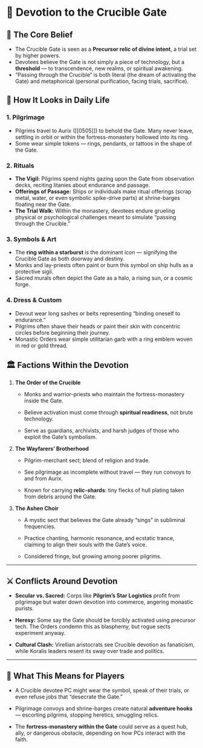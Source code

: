 # 🔱 Devotion to the Crucible Gate

## 🌌 The Core Belief
- The Crucible Gate is seen as a **Precursor relic of divine intent**, a trial set by higher powers.
- Devotees believe the Gate is not simply a piece of technology, but a **threshold** — to transcendence, new realms, or spiritual awakening.
- “Passing through the Crucible” is both literal (the dream of activating the Gate) and metaphorical (personal purification, facing trials, sacrifice).

## 🙏 How It Looks in Daily Life

### 1. **Pilgrimage**
- Pilgrims travel to Aurix ([[0505]]) to behold the Gate. Many never leave, settling in orbit or within the fortress-monastery hollowed into its ring.
- Some wear simple tokens — rings, pendants, or tattoos in the shape of the Gate.

### 2. **Rituals**
- **The Vigil:** Pilgrims spend nights gazing upon the Gate from observation decks, reciting litanies about endurance and passage.
- **Offerings of Passage:** Ships or individuals make ritual offerings (scrap metal, water, or even symbolic spike-drive parts) at shrine-barges floating near the Gate.
- **The Trial Walk:** Within the monastery, devotees endure grueling physical or psychological challenges meant to simulate “passing through the Crucible.”

### 3. **Symbols & Art**
- The **ring within a starburst** is the dominant icon — signifying the Crucible Gate as both doorway and destiny.
- Monks and lay-priests often paint or burn this symbol on ship hulls as a protective sigil.
- Sacred murals often depict the Gate as a halo, a rising sun, or a cosmic forge.

### 4. **Dress & Custom**
- Devout wear long sashes or belts representing “binding oneself to endurance.”
- Pilgrims often shave their heads or paint their skin with concentric circles before beginning their journey.
- Monastic Orders wear simple utilitarian garb with a ring emblem woven in red or gold thread.

## 🏛️ Factions Within the Devotion

1. **The Order of the Crucible**
    - Monks and warrior-priests who maintain the fortress-monastery inside the Gate.
    - Believe activation must come through **spiritual readiness**, not brute technology.
        
    - Serve as guardians, archivists, and harsh judges of those who exploit the Gate’s symbolism.
        
2. **The Wayfarers’ Brotherhood**
    
    - Pilgrim-merchant sect; blend of religion and trade.
        
    - See pilgrimage as incomplete without travel — they run convoys to and from Aurix.
        
    - Known for carrying **relic-shards**: tiny flecks of hull plating taken from debris around the Gate.
        
3. **The Ashen Choir**
    
    - A mystic sect that believes the Gate already “sings” in subliminal frequencies.
        
    - Practice chanting, harmonic resonance, and ecstatic trance, claiming to align their souls with the Gate’s voice.
        
    - Considered fringe, but growing among poorer pilgrims.
        

---

## ⚔️ Conflicts Around Devotion

- **Secular vs. Sacred:** Corps like **Pilgrim’s Star Logistics** profit from pilgrimage but water down devotion into commerce, angering monastic purists.
    
- **Heresy:** Some say the Gate should be forcibly activated using precursor tech. The Orders condemn this as blasphemy, but rogue sects experiment anyway.
    
- **Cultural Clash:** Virellian aristocrats see Crucible devotion as fanaticism, while Koralis leaders resent its sway over trade and politics.
    

---

## 🎲 What This Means for Players

- A Crucible devotee PC might wear the symbol, speak of their trials, or even refuse jobs that “desecrate the Gate.”
    
- Pilgrimage convoys and shrine-barges create natural **adventure hooks** — escorting pilgrims, stopping heretics, smuggling relics.
    
- The **fortress-monastery within the Gate** could serve as a quest hub, ally, or dangerous obstacle, depending on how PCs interact with the faith.